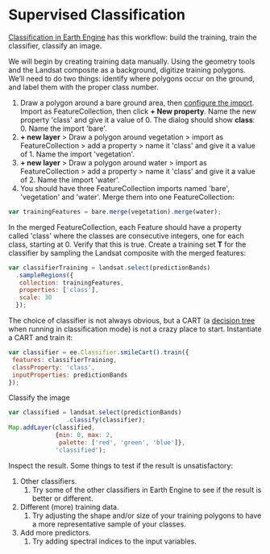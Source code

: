 # Supervised Classification

[Classification in Earth Engine](https://developers.google.com/earth-engine/classification) has this workflow: build the training, train the classifier, classify an image.


We will begin by creating training data manually. Using the geometry tools and the Landsat composite as a background, digitize training polygons. We’ll need to do two things: identify where polygons occur on the ground, and label them with the proper class number.

1. Draw a polygon around a bare ground area, then [configure the import](https://developers.google.com/earth-engine/playground#geometry-tools). Import as FeatureCollection, then click **+ New property**. Name the new property 'class' and give it a value of 0. The dialog should show **class**: 0. Name the import 'bare'. 
2.  **+ new layer** > Draw a polygon around vegetation > import as FeatureCollection > add a property > name it 'class' and give it a value of 1. Name the import 'vegetation'. 
3.  **+ new layer** > Draw a polygon around water > import as FeatureCollection > add a property > name it 'class' and give it a value of 2. Name the import 'water'. 
4.  You should have three FeatureCollection imports named 'bare', 'vegetation' and 'water'. Merge them into one FeatureCollection:

```javascript
var trainingFeatures = bare.merge(vegetation).merge(water);
```

In the merged FeatureCollection, each Feature should have a property called 'class' where the classes are consecutive integers, one for each class, starting at 0. Verify that this is true. Create a training set **T** for the classifier by sampling the Landsat composite with the merged features:

```javascript
var classifierTraining = landsat.select(predictionBands)
  .sampleRegions({
   collection: trainingFeatures, 
   properties: ['class'], 
   scale: 30
  });
```

The choice of classifier is not always obvious, but a CART (a [decision tree](https://en.wikipedia.org/wiki/Decision_tree_learning) when running in classification mode) is not a crazy place to start. Instantiate a CART and train it:

```javascript
var classifier = ee.Classifier.smileCart().train({
 features: classifierTraining, 
 classProperty: 'class', 
 inputProperties: predictionBands
});
```

Classify the image

```javascript
var classified = landsat.select(predictionBands)
				.classify(classifier);
Map.addLayer(classified, 
             {min: 0, max: 2, 
              palette: ['red', 'green', 'blue']}, 
             'classified');
```

Inspect the result. Some things to test if the result is unsatisfactory: 

1. Other classifiers. 
   1. Try some of the other classifiers in Earth Engine to see if the result is better or different.
2. Different (more) training data. 
   1. Try adjusting the shape and/or size of your training polygons to have a more representative sample of your classes.
3. Add more predictors. 
   1. Try adding spectral indices to the input variables.


